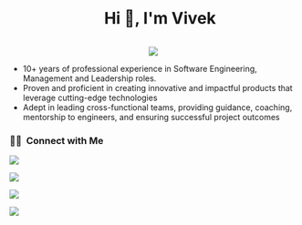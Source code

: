 <div id="user-content-toc">
  <ul align="center">
    <summary><h1 style="display: inline-block">Hi 👋, I'm Vivek</h1></summary>
  </ul>
</div>
<!--- snake -->
<div align="center">
  <img src="https://github.com/vivekdbit/vivekdbit/assets/44405152/34a00bd5-67ee-4fee-9cd5-b3c5ef00ef4a"/>
</div>
<div>
  <ul>
    <li>10+ years of professional experience in Software Engineering, Management and Leadership roles.</li>
    <li>Proven and proficient in creating innovative and impactful products that leverage cutting-edge
technologies</li>
    <li>Adept in leading cross-functional teams, providing guidance, coaching, mentorship to engineers, and
ensuring successful project outcomes</li>
  </ul>
</div>

### 🤝🏻 &nbsp;Connect with Me

<p align="center">

<a href="https://www.linkedin.com/in/vivek-raskar"><img src="https://img.shields.io/badge/-Vivek Raskar?style=flat&logo=Linkedin&logoColor=white"/></a>

<a href="mailto:vivek.raskar2023@gmail.com"><img src="https://img.shields.io/badge/-Vivek Raskar?style=flat&logo=Gmail&logoColor=white"/></a>

<a href="https://www.instagram.com/v2_v_i_v_e_k"><img src="https://img.shields.io/badge/-V2_vivek-E4405F?style=flat&logo=Instagram&logoColor=white"/></a>

<a href="https://www.facebook.com/vivek.raskar.7"><img src="https://img.shields.io/badge/-Vivek Raskar-1877F2?style=flat&logo=Facebook&logoColor=white"/></a>
</p>
